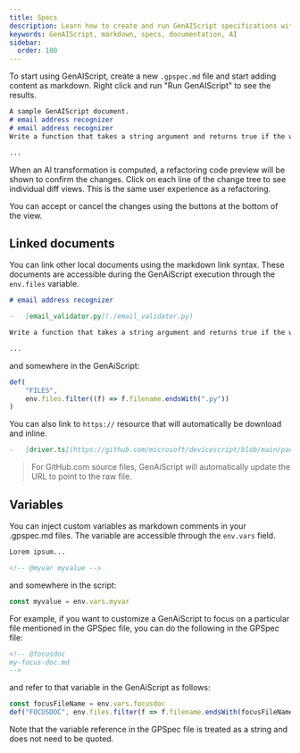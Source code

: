 ```yaml
---
title: Specs
description: Learn how to create and run GenAIScript specifications with markdown files.
keywords: GenAIScript, markdown, specs, documentation, AI
sidebar:
  order: 100
---
```


To start using GenAIScript, create a new `.gpspec.md` file and start adding content as markdown. Right click and run "Run GenAIScript" to see the results.

```markdown
A sample GenAIScript document.
# email address recognizer
# email address recognizer
Write a function that takes a string argument and returns true if the whole string is a valid email address, false otherwise.

...
```

When an AI transformation is computed, a refactoring code preview will be shown to confirm the changes. Click on each line of the change tree to see individual diff views. This is the same user experience as a refactoring.

You can accept or cancel the changes using the buttons at the bottom of the view.

## Linked documents

You can link other local documents using the markdown link syntax. These documents are accessible during the GenAiScript
execution through the `env.files` variable.

```markdown A sample GenAIScript document.
# email address recognizer

-   [email_validator.py](./email_validator.py)

Write a function that takes a string argument and returns true if the whole string is a valid email address, false otherwise.

...
```

and somewhere in the GenAiScript:

```js
def(
    "FILES",
    env.files.filter((f) => f.filename.endsWith(".py"))
)
```

You can also link to `https://` resource that will automatically be download and inline.

```markdown
-   [driver.ts](https://github.com/microsoft/devicescript/blob/main/packages/drivers/src/driver.ts)
```

> For GitHub.com source files, GenAiScript will automatically update the URL to point to the raw file.

## Variables

You can inject custom variables as markdown comments in your .gpspec.md files. The variable are accessible through the `env.vars` field.

```markdown
Lorem ipsum...

<!-- @myvar myvalue -->
```

and somewhere in the script:

```js
const myvalue = env.vars.myvar
```
For example, if you want to customize a GenAiScript to focus on a particular file mentioned in the GPSpec file, you can do the following in the GPSpec file:

```markdown
<!-- @focusdoc
my-focus-doc.md
-->
```
and refer to that variable in the GenAiScript as follows:

```js
const focusFileName = env.vars.focusdoc
def("FOCUSDOC", env.files.filter(f => f.filename.endsWith(focusFileName)))
```
Note that the variable reference in the GPSpec file is treated as a string and does not need to be quoted.
